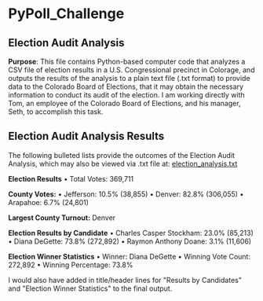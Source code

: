 # PyPoll_Challenge
## Election Audit Analysis

**Purpose**: This file contains Python-based computer code that analyzes a CSV file of election results in a U.S. Congressional precinct in Colorage, and outputs the results of the analysis to a plain text file (.txt format) to provide data to the Colorado Board of Elections, that it may obtain the necessary information to conduct its audit of the election.  I am working directly with Tom, an employee of the Colorado Board of Elections, and his manager, Seth, to accomplish this task.

## Election Audit Analysis Results

The following bulleted lists provide the outcomes of the Election Audit Analysis, which may also be viewed via .txt file at: [election_analysis.txt](https://github.com/deltaLyd/PyPoll_Challenge/blob/main/election_analysis.txt)

**Election Results**
• Total Votes: 369,711

**County Votes:**
• Jefferson: 10.5% (38,855)
• Denver: 82.8% (306,055)
• Arapahoe: 6.7% (24,801)


**Largest County Turnout:** Denver

**Election Results by Candidate**
• Charles Casper Stockham: 23.0% (85,213)
• Diana DeGette: 73.8% (272,892)
• Raymon Anthony Doane: 3.1% (11,606)

**Election Winner Statistics**
• Winner: Diana DeGette
• Winning Vote Count: 272,892
• Winning Percentage: 73.8%










I would also have added in title/header lines for "Results by Candidates" and "Election Winner Statistics" to the final output. 
